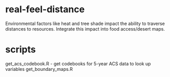 # real-feel-distance
Environmental factors like heat and tree shade impact the ability to traverse distances to resources. Integrate this impact into food access/desert maps.

# scripts
get_acs_codebook.R - get codebooks for 5-year ACS data to look up variables
get_boundary_maps.R
